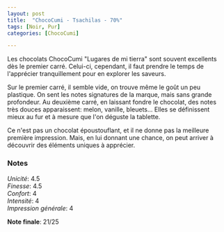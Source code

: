 ```yaml
---
layout: post
title:  "ChocoCumi - Tsachilas - 70%"
tags: [Noir, Pur] 
categories: [ChocoCumi]

---
```


Les chocolats ChocoCumi "Lugares de mi tierra" sont souvent excellents dès le premier carré. Celui-ci, cependant, il faut prendre le temps de l'apprécier tranquillement pour en explorer les saveurs.

Sur le premier carré, il semble vide, on trouve même le goût un peu plastique. On sent les notes signatures de la marque, mais sans grande profondeur. Au deuxième carré, en laissant fondre le chocolat, des notes très douces apparaissent: melon, vanille, bleuets... Elles se définissent mieux au fur et à mesure que l'on déguste la tablette.

Ce n'est pas un chocolat époustouflant, et il ne donne pas la meilleure première impression. Mais, en lui donnant une chance, on peut arriver à découvrir des éléments uniques à apprécier.


### Notes

_Unicité_: 4.5  
_Finesse_: 4.5  
_Confort_: 4  
_Intensité_: 4  
_Impression générale_: 4

**Note finale**: 21/25